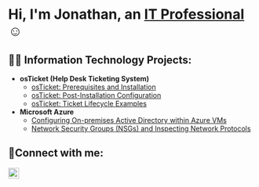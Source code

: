 <h1>Hi, I'm Jonathan, an <a href="https://linkedin.com/in/Jonathan">IT Professional</a>☺</h1>

<h2>👨‍💻 Information Technology Projects:</h2>

- <b>osTicket (Help Desk Ticketing System)</b>
  - [osTicket: Prerequisites and Installation](https://github.com/MoonmanJon/osticket-prereqs)
  - [osTicket: Post-Installation Configuration](https://github.com/MoonmanJon/post-install-config)
  - [osTicket: Ticket Lifecycle Examples](https://github.com/MoonmanJon/ticket-lifecycle)
- <b>Microsoft Azure</b>
  - [Configuring On-premises Active Directory within Azure VMs](https://github.com/MoonmanJon/configure-ad)
  - [Network Security Groups (NSGs) and Inspecting Network Protocols](https://github.com/MoonmanJon/azure-network-protocols)

<h2>🤳Connect with me:</h2>

[<img align="left" alt="Josh | LinkedIn" width="22px" src="https://cdn.jsdelivr.net/npm/simple-icons@v3/icons/linkedin.svg" />][linkedin]

[linkedin]: https://linkedin.com/in/Jonathan

